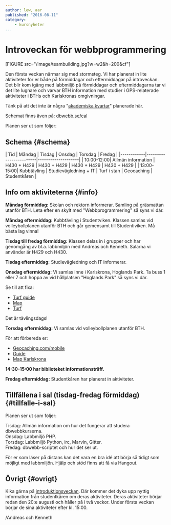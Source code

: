 ```yaml
---
author: lew, aar
published: "2016-08-11"
category:
    - kursnyheter
...
```

Introveckan för webbprogrammering
==================================

[FIGURE src="/image/teambuilding.jpg?w=w2&h=200&cf"]

Den första veckan närmar sig med stormsteg. Vi har planerat in lite aktiviteter för er både på förmiddagar och eftermiddagar på introveckan. Det blir kom igång med labbmiljö på förmiddagar och eftermiddagarna tar vi det lite lugnare och varvar BTH information med studier i GPS-relaterade aktiviteter i BTHs och Karlskronas omgivningar.  

<!--more-->

Tänk på att det inte är några "[akademiska kvartar](https://sv.wikipedia.org/wiki/Akademisk_kvart)" planerade här.  

Schemat finns även på: [dbwebb.se/cal](http://dbwebb.se/cal)

Planen ser ut som följer:  




Schema {#schema}
-----------------------------------

| Tid | Måndag   | Tisdag       | Onsdag | Torsdag | Fredag |
|------------|------------------------|--------------------|
| 10:00-12:00| Allmän information | H430 + H429 | H430 + H429 | H430 + H429 | H430 + H429 |
| 13:00-15:00| Kubbtävling             | Studievägledning + IT     | Turf i stan | Geocaching | Studentkåren |


Info om aktiviteterna {#info}
-----------------------------------

**Måndag förmiddag:** Skolan och rektorn informerar. Samling på gräsmattan utanför BTH. Leta efter en skylt med "Webbprogrammering" så syns vi där.  

**Måndag eftermiddag:** Kubbtävling i Studentviken. Klassen samlas vid volleybollplanen utanför BTH och går gemensamt till Studentiviken. Må bästa lag vinna!  

**Tisdag till fredag förmiddag:** Klassen delas in i grupper och har genomgång av bl.a. labbmiljön med Andreas och Kenneth. Salarna vi använder är H429 och H430.  

**Tisdag eftermiddag:** Studievägledning och IT informerar.  

**Onsdag eftermiddag:** Vi samlas inne i Karlskrona, Hoglands Park. Ta buss 1 eller 7 och hoppa av vid hållplatsen "Hoglands Park" så syns vi där.  

Se till att fixa:  

* [Turf guide](http://wiki.turfgame.com/sv/wiki/Installations-_och_komma-ig%C3%A5ng-guide)
* [Map](https://turfgame.com/map)
* [Turf](https://turfgame.com)

Det är tävlingsdags!

**Torsdag eftermiddag:** Vi samlas vid volleybollplanen utanför BTH.  

För att förbereda er:  

* [Geocaching.com/mobile](https://www.geocaching.com/mobile/)  
* [Guide](https://www.geocaching.com/guide/)  
* [Map Karlskrona](https://www.geocaching.com/map/#?ll=56.17449,15.57848&z=14)  

**14:30-15:00 har biblioteket informationsträff.**  

**Fredag eftermiddag:** Studentkåren har planerat in aktiviteter.



Tillfällena i sal (tisdag-fredag förmiddag) {#tillfalle-i-sal}
-----------------------------------
Planen ser ut som följer:  

Tisdag: Allmän information om hur det fungerar att studera dbwebbkurserna.  
Onsdag: Labbmiljö PHP.  
Torsdag: Labbmiljö Python, irc, Marvin, Gitter.  
Fredag: dbwebb-scriptet och hur det ser ut.  

För er som läser på distans kan det vara en bra idé att börja så tidigt som möjligt med labbmiljön. Hjälp och stöd finns att få via Hangout.



Övrigt {#ovrigt}
-----------------------------------
Kika gärna på [introduktionsveckan](http://www.bthstudent.se/ny-student/introduktionsveckan/). Där kommer det dyka upp nyttig information från studentkåren om deras aktiviteter. Deras aktiviteter börjar redan den 20:e augusti och håller på i två veckor. Under första veckan börjar de sina aktiviteter efter kl. 15:00.


/Andreas och Kenneth
